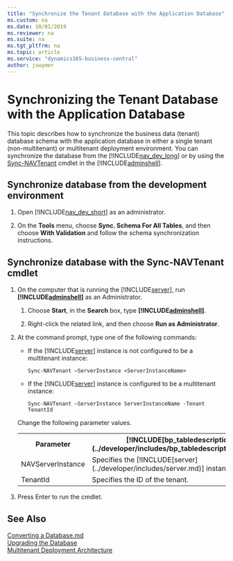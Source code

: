 ```yaml
---
title: "Synchronize the Tenant Database with the Application Database"
ms.custom: na
ms.date: 10/01/2019
ms.reviewer: na
ms.suite: na
ms.tgt_pltfrm: na
ms.topic: article
ms.service: "dynamics365-business-central"
author: jswymer
---
```

# Synchronizing the Tenant Database with the Application Database
This topic describes how to synchronize the business data \(tenant\) database schema with the application database in either a single tenant (non-multitenant) or multitenant deployment environment. You can synchronize the database from the [!INCLUDE[nav_dev_long](../developer/includes/nav_dev_long_md.md)] or by using the [Sync-NAVTenant](/powershell/module/microsoft.dynamics.nav.management/sync-navtenant) cmdlet in the [!INCLUDE[adminshell](../developer/includes/adminshell.md)].

## Synchronize database from the development environment

1.  Open [!INCLUDE[nav_dev_short](../developer/includes/nav_dev_short_md.md)] as an administrator.

2.  On the **Tools** menu, choose **Sync. Schema For All Tables**, and then choose **With Validation** and follow the schema synchronization instructions.

## Synchronize database with the Sync-NAVTenant cmdlet  

1.  On the computer that is running the [!INCLUDE[server](../developer/includes/server.md)], run **[!INCLUDE[adminshell](../developer/includes/adminshell.md)]** as an Administrator.  

    1.  Choose **Start**, in the **Search** box, type **[!INCLUDE[adminshell](../developer/includes/adminshell.md)]**.  

    2.  Right-click the related link, and then choose **Run as Administrator**.  

2.  At the command prompt, type one of the following commands:  

    -   If the [!INCLUDE[server](../developer/includes/server.md)] instance is not configured to be a multitenant instance:  

        ```  
        Sync-NAVTenant –ServerInstance <ServerInstanceName>  
        ```  

    -   If the [!INCLUDE[server](../developer/includes/server.md)] instance is configured to be a multitenant instance:  

        ```  
        Sync-NAVTenant –ServerInstance ServerInstanceName -Tenant TenantId  
        ```  

     Change the following parameter values.  

     <table>
     <tr>
     <th>Parameter</th>
     <th>[!INCLUDE[bp_tabledescription](../developer/includes/bp_tabledescription_md.md)]</th>
     </tr>
     <tr>
     <td>NAVServerInstance</td>
     <td>Specifies the [!INCLUDE[server](../developer/includes/server.md)] instance.</td>
     </tr>
     <tr>
     <td>TenantId</td>
     <td>Specifies the ID of the tenant.</td>
     </tr>
     </table>

3.  Press Enter to run the cmdlet.  

## See Also  
[Converting a Database.md](../upgrade/Converting-a-Database.md)  
[Upgrading the Database](../upgrade/Upgrading-the-Data.md)  
[Multitenant Deployment Architecture](../deployment/Multitenant-Deployment-Architecture.md)   

